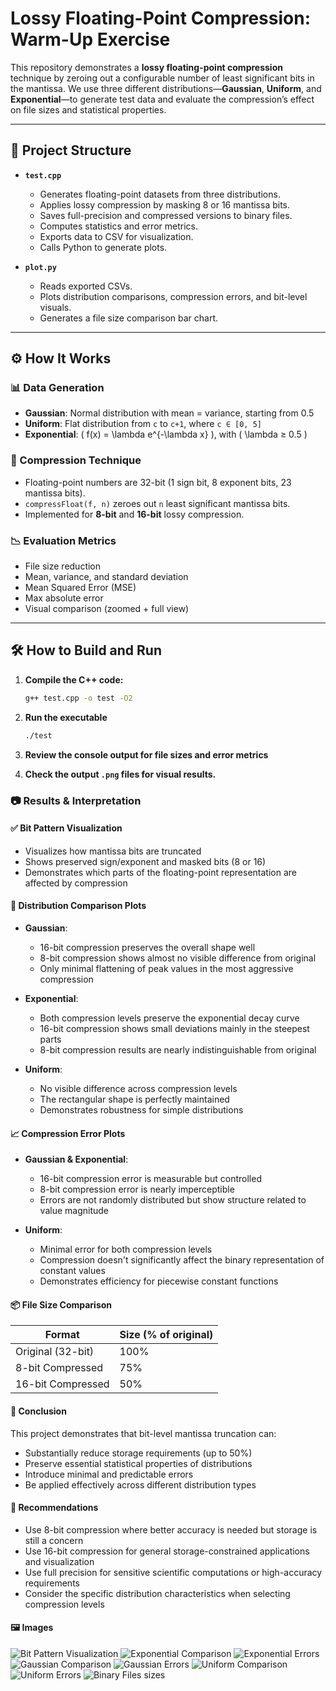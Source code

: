 # Lossy Floating-Point Compression: Warm-Up Exercise

This repository demonstrates a **lossy floating-point compression** technique by zeroing out a configurable number of least significant bits in the mantissa. We use three different distributions—**Gaussian**, **Uniform**, and **Exponential**—to generate test data and evaluate the compression’s effect on file sizes and statistical properties.

---

## 📁 Project Structure

- **`test.cpp`**  
  - Generates floating-point datasets from three distributions.  
  - Applies lossy compression by masking 8 or 16 mantissa bits.  
  - Saves full-precision and compressed versions to binary files.  
  - Computes statistics and error metrics.  
  - Exports data to CSV for visualization.  
  - Calls Python to generate plots.

- **`plot.py`**  
  - Reads exported CSVs.  
  - Plots distribution comparisons, compression errors, and bit-level visuals.  
  - Generates a file size comparison bar chart.

---

## ⚙️ How It Works

### 📊 Data Generation

- **Gaussian**: Normal distribution with mean = variance, starting from 0.5  
- **Uniform**: Flat distribution from `c` to `c+1`, where `c ∈ [0, 5]`  
- **Exponential**: \( f(x) = \lambda e^{-\lambda x} \), with \( \lambda ≥ 0.5 \)

### 💾 Compression Technique

- Floating-point numbers are 32-bit (1 sign bit, 8 exponent bits, 23 mantissa bits).  
- `compressFloat(f, n)` zeroes out `n` least significant mantissa bits.  
- Implemented for **8-bit** and **16-bit** lossy compression.

### 📉 Evaluation Metrics

- File size reduction  
- Mean, variance, and standard deviation  
- Mean Squared Error (MSE)  
- Max absolute error  
- Visual comparison (zoomed + full view)

---

## 🛠️ How to Build and Run

1. **Compile the C++ code:**
   ```bash
   g++ test.cpp -o test -O2
   ```
2. **Run the executable**
   ```bash
   ./test
   ```

3. **Review the console output for file sizes and error metrics**

4. **Check the output `.png` files for visual results.**

### 📷 Results & Interpretation

#### ✅ Bit Pattern Visualization
- Visualizes how mantissa bits are truncated
- Shows preserved sign/exponent and masked bits (8 or 16)
- Demonstrates which parts of the floating-point representation are affected by compression

#### 🧪 Distribution Comparison Plots
- **Gaussian**: 
  - 16-bit compression preserves the overall shape well
  - 8-bit compression shows almost no visible difference from original
  - Only minimal flattening of peak values in the most aggressive compression

- **Exponential**: 
  - Both compression levels preserve the exponential decay curve
  - 16-bit compression shows small deviations mainly in the steepest parts
  - 8-bit compression results are nearly indistinguishable from original

- **Uniform**: 
  - No visible difference across compression levels
  - The rectangular shape is perfectly maintained
  - Demonstrates robustness for simple distributions

#### 📈 Compression Error Plots
- **Gaussian & Exponential**:
  - 16-bit compression error is measurable but controlled
  - 8-bit compression error is nearly imperceptible
  - Errors are not randomly distributed but show structure related to value magnitude

- **Uniform**:
  - Minimal error for both compression levels
  - Compression doesn't significantly affect the binary representation of constant values
  - Demonstrates efficiency for piecewise constant functions

#### 📦 File Size Comparison

| Format | Size (% of original) |
|--------|----------------------|
| Original (32-bit) | 100% |
| 8-bit Compressed | 75% |
| 16-bit Compressed | 50% |

#### 🧠 Conclusion

This project demonstrates that bit-level mantissa truncation can:

- Substantially reduce storage requirements (up to 50%)
- Preserve essential statistical properties of distributions
- Introduce minimal and predictable errors
- Be applied effectively across different distribution types

#### 📌 Recommendations

- Use 8-bit compression where better accuracy is needed but storage is still a concern
- Use 16-bit compression for general storage-constrained applications and visualization
- Use full precision for sensitive scientific computations or high-accuracy requirements
- Consider the specific distribution characteristics when selecting compression levels

#### 🖼️ Images
![Bit Pattern Visualization](images/bit_pattern.png)
![Exponential Comparison](images/exponential_comparison.png)
![Exponential Errors](images/exponential_error.png)
![Gaussian Comparison](images/gaussian_comparison.png)
![Gaussian Errors](images/gaussian_error.png)
![Uniform Comparison](images/uniform_comparison.png)
![Uniform Errors](images/uniform_error.png)
![Binary Files sizes](images/file_size_comparison.png)
